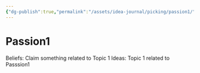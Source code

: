 ```yaml
---
{"dg-publish":true,"permalink":"/assets/idea-journal/picking/passion1/"}
---
```


# Passion1

Beliefs: Claim something related to Topic 1
Ideas: Topic 1 related to Passsion1